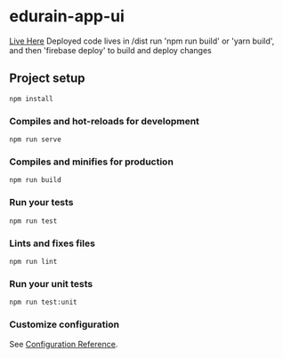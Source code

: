# edurain-app-ui

[Live Here](https://edurain-frontend-253920.firebaseapp.com/#/)
Deployed code lives in /dist
run 'npm run build' or 'yarn build', and then 'firebase deploy' to build and deploy changes

## Project setup
```
npm install
```

### Compiles and hot-reloads for development
```
npm run serve
```

### Compiles and minifies for production
```
npm run build
```

### Run your tests
```
npm run test
```

### Lints and fixes files
```
npm run lint
```

### Run your unit tests
```
npm run test:unit
```

### Customize configuration
See [Configuration Reference](https://cli.vuejs.org/config/).
